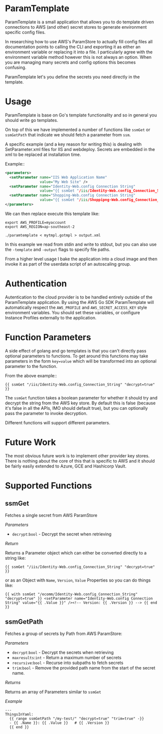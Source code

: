 ParamTemplate
=============

ParamTemplate is a small application that allows you to do template driven
connections to AWS (and other) secret stores to generate environment specific
config files.

In researching how to use AWS's ParamStore to actually fill config files all
documentation points to calling the CLI and exporting it as either an
environment variable or replacing it into a file. I particularly agree with the
environment variable method however this is not always an option. When you are
managing many secrets and config options this becomes confusing.

ParamTemplate let's you define the secrets you need directly in the template.

Usage
=====

ParamTemplate is base on Go's template functionality and so in general you
should write go templates.

On top of this we have implemented a number of functions like `ssmGet` or
`ssmGetPath` that indicate we should fetch a parameter from `ssm`.

A specific example (and a key reason for writing this) is dealing with
SetParameter.xml files for IIS and webdeploy. Secrets are embedded in the xml
to be replaced at installation time.

Example::

```xml
<parameters>
  <setParameter name="IIS Web Application Name"
                value="My Web Site" />
  <setParameter name="Identity-Web.config Connection String"
                value="{{ ssmGet "/iis/Identity-Web.config_Connection_String" "decrypt=true" }}" />
  <setParameter name="Shopping-Web.config Connection String"
                value="{{ ssmGet "/iis/Shoppipng-Web.config_Connection_String" "decrypt=true" }}"/>
</parameters>
```

We can then replace execute this template like:

```
export AWS_PROFILE=myaccount
export AWS_REGION=ap-southeast-2

./paramtemplate < mytmpl.gotmpl > output.xml
```

In this example we read from stdin and write to stdout, but you can also use
the `-template` and `-output` flags to specify file paths.

From a higher level usage I bake the application into a cloud image and then
invoke it as part of the userdata script of an autoscaling group.

Authentication
==============

Autentication to the cloud provider is to be handled entirely outside of the
ParamTemplate application. By using the AWS Go SDK ParamTemplate will
automatically respect the `AWS_PROFILE` and `AWS_SECRET_ACCESS_KEY` style
environment variables. You should set these variables, or configure Instance
Profiles externally to the application.

Function Parameters
===================

A side effect of golang and go templates is that you can't directly pass
optional parameters to functions. To get around this functions may take
parameters in the form `key=value` which will be transformed into an optional
parameter to the function.

From the above example::

```
{{ ssmGet "/iis/Identity-Web.config_Connection_String" "decrypt=true" }}
```

The `ssmGet` function takes a boolean parameter for whether it should try and
decrypt the string from the AWS key store. By default this is false (because
it's false in all the APIs, IMO should default true), but you can optionally
pass the parameter to invoke decryption.

Different functions will support different parameters.

Future Work
===========

The most obvious future work is to implement other provider key stores. There
is nothing about the core of this that is specific to AWS and it should be
fairly easily extended to Azure, GCE and Hashicorp Vault.

Supported Functions
===================

ssmGet
------

Fetches a single secret from AWS ParamStore

*Parameters*

* `decrypt`:`bool` - Decrypt the secret when retrieving

*Return*

Returns a Parameter object which can either be converted directly to a string like:

```
{{ ssmGet "/iis/Identity-Web.config_Connection_String" "decrypt=true" }}
```

or as an Object with `Name`, `Version`, `Value` Properties so you can do things like:

``
{{ with ssmGet "/ecomm/Identity-Web.config_Connection_String" "decrypt=true" }}
<setParameter name="Identity-Web.config Connection String" value="{{ .Value }}" /><!-- Version: {{ .Version }} -->
{{ end }}
``

ssmGetPath
----------

Fetches a group of secrets by Path from AWS ParamStore:

*Parameters*

* `decrypt`:`bool` - Decrypt the secrets when retrieving
* `maxresults`:`int` - Return a maximum number of secrets
* `recursive`:`bool` - Recurse into subpaths to fetch secrets
* `trim`:`bool` - Remove the provided path name from the start of the secret name.

*Returns*

Returns an array of Parameters similar to `ssmGet`

*Example*

```
---
ThingsInYaml:
  {{ range ssmGetPath "/my-test/" "decrypt=true" "trim=true" -}}
  - {{ .Name }}: {{ .Value }}   # {{ .Version }}
  {{ end }}
```
